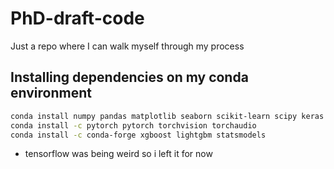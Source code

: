 # PhD-draft-code
Just a repo where I can walk myself through my process 

## Installing dependencies on my conda environment 

```bash
conda install numpy pandas matplotlib seaborn scikit-learn scipy keras
conda install -c pytorch pytorch torchvision torchaudio
conda install -c conda-forge xgboost lightgbm statsmodels
```

- tensorflow was being weird so i left it for now 
